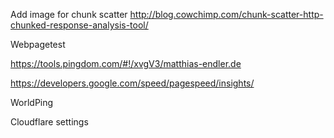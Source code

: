Add image for chunk scatter
http://blog.cowchimp.com/chunk-scatter-http-chunked-response-analysis-tool/

Webpagetest

https://tools.pingdom.com/#!/xvgV3/matthias-endler.de

https://developers.google.com/speed/pagespeed/insights/

WorldPing

Cloudflare settings